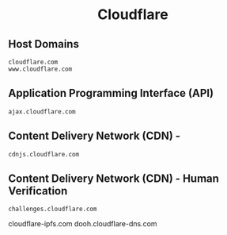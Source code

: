 <h1 align="center">Cloudflare</h1>

## Host Domains

```
cloudflare.com
www.cloudflare.com
```

## Application Programming Interface (API)

```
ajax.cloudflare.com	
```
## Content Delivery Network (CDN) -

```
cdnjs.cloudflare.com
```

## Content Delivery Network (CDN) - Human Verification 

```
challenges.cloudflare.com
```


cloudflare-ipfs.com	
dooh.cloudflare-dns.com	




